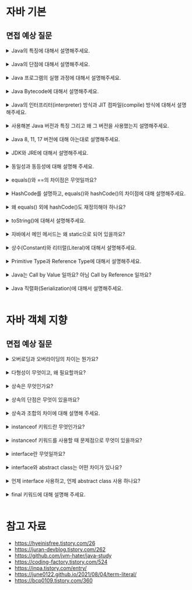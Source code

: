 # 자바 기본

## 면접 예상 질문

<details>
<summary>Java의 특징에 대해서 설명해주세요.</summary>

- **높은 이식성**
  - 자바의 바이트 코드는 **JVM의 인터프리터**에 의해 기계어로 번역되어, **플랫폼 독립적으로 실행**될 수 있다. 
  - "Write Once, Run Anywhere" 한번 작성된 자바 코드는 어떤 플랫폼에서든 동일하게 실행시킬 수 있다. 
- **안전성**
  - JVM의 **가비지 컬렉터**가 개발자를 대신하여 메모리를 관리해주기 때문에, 메모리 누수를 방지할 수 있다. 
  - 컴파일 타임에 변수의 타입이 결정되는 **정적 언어**이므로, 타입 안정성을 높일 수 있다. 
- **객체지향 언어**
  - 추상화, 상속, 다형성, 캡슐화 같은 객체지향 프로그래밍으로 **코드의 재사용성, 유지보수성**을 높일 수 있다. 
- **멀티 스레드 지원**
  - 여러 스레드를 동시에 실행시키는 멀티 스레드를 지원하여, **빠른 속도로 작업을 처리**할 수 있다. 

</details>

<br>

<details>
<summary>Java의 단점에 대해서 설명해주세요.</summary>

- **느린 성능** 
  - 프로그램을 실행할 때마다 인터프리터에 의해 한줄씩 번역되기 때문에, 실행 속도가 느린 편이다. (JIT 컴파일러로 성능 최적화 가능)
- **높은 메모리 사용률** 
  - 더 이상 참조되지 않는 메모리를 가비지 컬렉션 하는 과정에서, 추가적인 메모리와 CPU 리소스가 소모된다. 
  - 대부분의 데이터가 객체로 생성되고, 객체마다 추가적인 메타데이터를 포함하고 있어 메모리 사용률이 증가한다. 
- **장황한 코드량** 
  - 다른 함수형 프로그래밍 언어에 비해, 코드 길이가 길고 문법이 복잡한 편이다. 
- **정교한 메모리 제어의 어려움**
  - 가비지 컬렉션이 메모리를 관리하기 때문에, 개발자가 직접 제어하기는 어렵다. (C++의 포인터 개념이 없다.)

</details>

<br>

<details>
<summary>Java 프로그램의 실행 과정에 대해서 설명해주세요.</summary>

- **소스 코드 작성 (.java 파일)**
- **컴파일 (.class 파일)**
  - 소스 코드를 javac 컴파일러로 컴파일 하면, 바이트코드가 포함된 .class 파일 생성 
- **JVM 로드 및 클래스 로딩** 
  - JVM에 .class 파일 로드 
  - 클래스 로더가 프로그램 실행에 필요한 클래스를 메모리에 로드
- **바이트코드 실행** 
  - 초기에는 **인터프리터**가 바이트 코드를 한줄씩 번역하다가 
  - **JIT(Just-In-Time) 컴파일러**가 자주 사용되는 코드를 캐싱하여 성능 최적화 
- **메모리 관리**
  - JVM은 힙 영역에 객체를 동적으로 생성하며, 더 이상 참조되지 않는 객체는 가비지 컬렉터로 메모리 회수 
- **프로그램 종료**

</details>

<br>

<details>
<summary>Java Bytecode에 대해서 설명해주세요.</summary>

**소스 코드를 컴파일 하면 생성되는 중간 코드**로, 하드웨어, 운영체제 같은 **플랫폼에 독립적으로 실행**될 수 있다. 

</details>

<br>

<details>
<summary>Java의 인터프리터(interpreter) 방식과 JIT 컴파일(compile) 방식에 대해서 설명해주세요.</summary>

- 인터프리터 방식: 바이트 코드를 한줄씩 번역하며 즉시 실행시키는 방식으로, 프로그램 실행 초기에 빠른 응답성을 보장할 수 있다. 
- JIT 컴파일 방식: 자주 사용되는 코드를 미리 컴파일하여 캐싱해두는 방식으로, 인터프리터의 느린 실행 속도를 개선할 수 있다. 

</details>

<br>

<details>
<summary>사용해본 Java 버전과 특징 그리고 왜 그 버전을 사용했는지 설명해주세요.</summary>

안드로이드 프로젝트를 개발할 당시에, 가장 최신 LTS 버전이었던 17을 사용했습니다. 

LTS (Long-Term Support) 버전은 장기간 지원되는 버전을 의미합니다. (최대 6~8년)

</details>

<br>

<details>
<summary>Java 8, 11, 17 버전에 대해 아는대로 설명해주세요.</summary>

- **Java 8**
  - 2014년 출시, LTS 버전 (~ 2030.12 지원)
  - 람다 표현식, 스트림 API 제공 
  - java.time 패키지에 새로운 API 제공 
  - 인터페이스의 디폴트 메서드 지원 
- **Java 11**
  - 2018년 출시, LTS 버전 (~ 2032.01 지원)
  - Open JDK와 Oracle JDK가 통합되고, Oracle JDK가 구독형 유료 모델로 전환 
  - var 키워드로 지역 변수의 타입 추론 가능 (전역 변수는 불가)
  - HTTP 클라이언트 API 표준화 (버전 11 이전에는 타사 HTTP 라이브러리에 의존해야 했음.)
  - String, File 클래스에 새로운 메서드 추가 
- **Java 17**
  - 2021년 출시, LTS 버전 (~ 2029.09 지원)
  - Spring Boot 3.0에서 요구하는 최소 자바 버전 
  - sealed class 제공 (자식 클래스의 종류 제한)
  - record class 제공 (코틀린의 데이터 클래스)
  - Incubator: JNI(Java Native Interface)보다 성능이 좋고, 안전하게 외부 네이티브 함수 호출 가능
  - instanceof, switch 사용 편의성 증가 
- **Java 21** 
  - 2023년 출시, LTS 버전(~ 2031.09 지원)
  - Spring Boot 3.2부터 지원
  - Java 플랫폼에 경량의 가상 스레드 도입
  - UTF-8 기본값으로 사용

</details>

<br>

<details>
<summary>JDK와 JRE에 대해서 설명해주세요.</summary>

<img width="600" src="https://github.com/user-attachments/assets/74b6dd5b-68e9-4df4-87c1-f36f9dd7ba65"/> 

### JDK (Java Development Kit)

- **자바 개발 도구 모음 (자바 개발을 위한 SDK 집합)**
- SDK (Software Development Kit): 하드웨어 플랫폼, OS, 프로그래밍 언어 제작사에서 제공하는 도구 
- 자바 개발에 필요한 **라이브러리**, javac, javadoc 등의 **개발 도구**, 자바 실행을 위한 **JRE 포함** 
- JDK 종류 
  - Oracle JDK: 오라클에서 제공하는 JDK로 유료 라이선스 구독 필요 
  - Open JDK: 가장 유명한 무료 JDK 
  - Azul Zulu: 인지도가 높은 JDK 중 하나로, Mac에서 사용 가능한 바이너리 제공 
  - Amazon Corretto: AWS에서 제공하는 JDK로, AWS 환경에서 쉽게 사용 가능 
  - Temurin (Adopt Open JDK): Eclipse에서 제공하는 JDK 

### JRE (Java Runtime Environment)

- **JVM과 자바 어플리케이션 실행에 필요한 라이브러리 등을 묶어서 배포한 것** 
- JRE는 **기본적으로 JDK에 포함**되어 있으며, 기존에는 JDK와 별도로 설치 가능했으나 JDK 11부터는 따로 제공하지 않음.

### JVM (Java Virtual Machine)

- **자바 가상 머신 (자바를 실행시키는 프로그램)**
- **자바로 작성된 모든 프로그램은 JVM 위에서만 실행 가능하다.** 이를 통해 자바는 플랫폼 독립적으로 실행할 수 있다. 
- 하지만 **JVM 자체는 OS에 종속적**이므로, 각 OS에 맞는 JVM이 필요하다. 

</details>

<br>

<details>
<summary>동일성과 동등성에 대해 설명해 주세요.</summary>

- 동일성 (identity): 객체에 할당된 메모리 주소가 같은지 판별 
- 동등성 (equality): 객체의 내용이 같은지 판별 
- 동일하면 동등하지만, 동등하다고 동일하진 않다. (내용만 같고, 메모리 주소는 다를 수 있으므로)

</details>

<br>

<details>
<summary>equals()와 ==의 차이점은 무엇일까요?</summary>

- `==` : 동일성 판별에 사용 
- `equals()` : 동등성 판별에 사용 
- `equals()`는 내부적으로 `==` 연산자와 같은 로직이므로, 객체의 특성에 맞게 오버라이딩을 해줘야 동등성 기능을 수행한다. 

</details>

<br>

<details>
<summary>HashCode를 설명하고, equals()와 hashCode()의 차이점에 대해 설명해주세요.</summary>

- HashCode: 해싱은 **해시 함수를 사용하여 가변 길이의 입력 값을 고정 길이의 출력 값으로 변환하는 과정**을 의미한다. 해싱으로 얻은 값을 **해시 코드**라고 한다.
- `equals()` : 객체의 **내용이 같은지 비교**할 때 사용 (따로 오버라이딩 하지 않으면 == 연산자처럼 동작하므로, 동등성 비교를 위해서는 오버라이딩 필수)
- `hashCode()` : 힙 메모리에 할당된 **객체의 주소에 대한 해시 코드** 반환 (각 객체마다 고유한 값을 가진다.)

HashMap, HashSet 같은 해시 기반의 자료구조는 key의 중복을 허용하지 않는다. 이때, **key의 중복 여부를 어떻게 판단**하는 걸까?

바로, **두 객체의 hashCode()가 일치하는지 검사**하면 된다. hashCode()는 기본적으로 객체의 메모리 주소에 대한 해시 코드를 반환하므로, 해시 기반의 자료구조에서는 이를 **오버라이딩하여 객체의 내용이 같은지 비교**한다. 

</details>

<br>

<details>
<summary>왜 equals() 외에 hashCode()도 재정의해야 하나요?</summary>

hashCode()를 재정의하지 않으면, 객체의 메모리 주소를 비교하기 때문이다. 

객체의 내용이 같은지 동등성을 판별하려면, hashCode()를 재정의해야 한다. 

</details>

<br>

<details>
<summary>toString()에 대해서 설명해주세요.</summary>

자바에서 모든 클래스의 최상위 클래스인 Object에는 `toString()` 메서드가 다음과 같이 정의되어 있다. 

```java
public String toString() {
    return getClass().getName() + "@" + Integer.toHexString(hashCode());
}
```

따라서, 별도로 오버라이딩 하지 않으면 `MyObject@251a69d7` 같은 문자열이 출력된다. 

좀 더 유의미한 객체 정보를 출력하려면, 다음과 같이 메서드를 오버라이딩 해줘야 한다. 

```java
class Person {
    String name;
    int age;

    public Person(String name, int age) {
        this.name = name;
        this.age = age;
    }

    @Override
    public String toString() {
        return String.format("이름 : %s, 나이 : %d세", this.name, this.age);
    }
}

public class Main {
    public static void main(String[] args) {
        Person p1 = new Person("홍길동", 54);
        System.out.println(p1); // 이름 : 홍길동, 나이 : 54세
    }
}
```

```java
import java.util.Arrays;

class MyInt {
    final int num;

    MyInt(int num) {
        this.num = num * 100;
    }

    @Override
    public String toString() {
        return Integer.toString(num);
    }
}

public class Main {
    public static void main(String[] args) {
        Object[] arr = new Object[5];
        arr[0] = new MyInt(1);
        arr[1] = new MyInt(2);
        arr[2] = new MyInt(3);
        arr[3] = new MyInt(4);
        arr[4] = new MyInt(5);

        System.out.println(Arrays.toString(arr)); // [100, 200, 300, 400, 500]
    }
}
```

</details>

<br>

<details>
<summary>자바에서 메인 메서드는 왜 static으로 되어 있을까요?</summary>

static은 **정적인, 고정된**이라는 뜻을 가지고 있다. 즉, static 키워드로 변수나 메서드를 정의하면, 이는 메모리에 '고정'되어 **여러 객체가 공유**할 수 있게 된다. 

정적 변수와 정적 메서드는 인스턴스 없이도, **클래스가 메모리에 로드되면 바로 사용할 수 있다**는 점에서 **클래스 멤버**라고도 불린다. 

이들은 **프로그램이 종료되기 전까지 사용 가능**하며, 가비지 컬렉션의 대상이 되지 않는다. (단, 정적 객체는 더 이상 참조되지 않으면 GC에 의해 수집될 수 있다.)

자바의 **main 메서드는 프로그램이 시작될 때 JVM에 의해 실행되며, 어플리케이션의 진입점**이라고 볼 수 있다. 이때 main 메서드는 static으로 선언되어 있기 때문에, **별도의 인스턴스 생성 없이도 메서드 호출이 가능**하다.

만약 main 메서드가 static으로 선언되어 있지 않다면, 매번 프로그램을 실행할 때마다 인스턴스 생성이 필요하므로 리소스가 더 들었을 것이다. 

</details>

<br>

<details>
<summary>상수(Constant)와 리터럴(Literal)에 대해서 설명해주세요.</summary>

- 상수 : **변하지 않는 값**, `final` 키워드로 정의 
- 리터럴 : **특정 자료형의 값 자체**를 나타내는 표현, **변수나 상수에 실제로 할당된 값** 
- 프로그램 개발 시, 특정 자료형의 리터럴을 그대로 사용하는 것보다 상수로 정의하는 게 더 좋다. 
- 상수 이름을 통해 리터럴의 의미 파악이 더 수월해지고, 비즈니스 요구사항에 따라 상수 값을 변경해야 할 때도 수고가 덜 들기 때문이다.

</details>

<br>

<details>
<summary>Primitive Type과 Reference Type에 대해서 설명해주세요.</summary>

- Primitive Type (원시 타입): **값 자체를 저장하는 자료형**
  - 정수형: byte, short, int, long 
  - 실수형: float, double
  - 문자형: char
  - 논리형: boolean 
  - 고정된 크기의 메모리 사용 (자료형에 따라 1, 2, 4, 8 바이트)
  - 제네릭 타입에 사용 불가 
- Reference Type (참조 타입): **객체의 메모리 주소를 저장하는 자료형** 
  - 클래스, 인터페이스, 배열 (String, Runnable, int[] 등)
  - 실제 값이 아니라, 힙 영역에 할당된 객체의 메모리 주소를 저장한다. 
  - 초기화 하지 않으면, 기본값은 null 
  - 제네릭 타입에 사용 가능 

</details>

<br>

<details>
<summary>Java는 Call by Value 일까요? 아님 Call by Reference 일까요?</summary>

자바는 **모든 인수를 값으로 전달하기 때문에 Call by Value** 방식이다. 

Reference Type도 참조 자체를 전달하는 게 아니라, **객체의 주소를 복사하여 전달**하는 방식이므로 

주소 참조를 통해 객체의 속성을 변경할 수는 있지만, **참조 변수 자체를 변경해도 원본에는 영향을 미치지 않는다.** 

```java
class User {
    public int age;

    public User(int age) {
        this.age = age;
    }
}

public class ReferenceTypeTest {
    @Test
    void test() {
        User a = new User(10);
        User b = new User(20);

        // Before
        assertEquals(a.age, 10);
        assertEquals(b.age, 20);

        // 호출자의 argument를 복사하여, 수신자의 parameter가 만들어진다.
        // 원시 타입: 값이 같을 뿐, 서로 독립적인 변수이다. 
        // 참조 타입: 객체의 주소를 복사하므로, 서로 같은 객체를 가리킨다. 
        modify(a, b);

        // After
        assertEquals(a.age, 11);
        assertEquals(b.age, 20);
    }
    
    private void modify(User a, User b) {
        // test 함수에서 정의한 객체 a의 속성을 변경한다.
        a.age++;

        // 변수에 새로운 객체를 할당하면, 원본 객체에는 영향을 미치지 않는다. 
        b = new User(30);
        b.age++;
    }
}
```

</details>

<br>

<details>
<summary>Java 직렬화(Serialization)에 대해서 설명해주세요.</summary>

- **직렬화** (Serialization): **객체를 바이트 스트림으로 변환하는 과정** (객체를 파일 또는 데이터베이스에 **저장**하거나, 네트워크로 **전송**할 때 필요)
- **역직렬화** (Deserialization): **바이트 스트림을 다시 원래의 객체로 복원하는 과정** 
- 자바에서 직렬화를 수행하려면, 해당 클래스가 `java.io.Serializable ` 인터페이스를 구현해야 한다. 
- 보안을 위해 직렬화 한 데이터를 암호화 할 수 있다. (역직렬화 하기 전에는 복호화 과정이 필요하다.)
- 안드로이드에서는?
  - 도메인 레이어에서는 안드로이드에 의존성을 갖지 않는 Serializable 사용
  - UI 레이어에서 Intent로 객체를 전달할 때는 Parcelable 사용
  - Serializable도 직접 직렬화 로직을 작성하면, 리플렉션을 수행하지 않아서 Parcelable과 성능이 비슷하거나 더 좋아질 수 있음. 

</details>

<br>

# 자바 객체 지향

## 면접 예상 질문

<details>
<summary>오버로딩과 오버라이딩의 차이는 뭔가요?</summary>



</details>

<br>

<details>
<summary>다형성이 무엇이고, 왜 필요할까요?</summary>



</details>

<br>

<details>
<summary>상속은 무엇인가요?</summary>


</details>

<br>

<details>
<summary>상속의 단점은 무엇이 있을까요?</summary>


</details>

<br>

<details>
<summary>상속과 조합의 차이에 대해 설명해 주세요.</summary>


</details>

<br>

<details>
<summary>instanceof 키워드란 무엇인가요?</summary>


</details>

<br>

<details>
<summary>instanceof 키워드를 사용할 때 문제점으로 무엇이 있을까요?</summary>


</details>

<br>

<details>
<summary>interface란 무엇일까요?</summary>


</details>

<br>

<details>
<summary>interface와 abstract class는 어떤 차이가 있나요?</summary>


</details>

<br>

<details>
<summary>언제 interface 사용하고, 언제 abstract class 사용 하나요?</summary>


</details>

<br>

<details>
<summary>final 키워드에 대해 설명해 주세요.</summary>

</details>

<br>

# 참고 자료 

- https://hyeinisfree.tistory.com/26
- https://juran-devblog.tistory.com/262
- https://github.com/jvm-hater/java-study
- https://coding-factory.tistory.com/524
- https://inpa.tistory.com/entry/
- https://june0122.github.io/2021/08/04/term-literal/
- https://bcp0109.tistory.com/360


